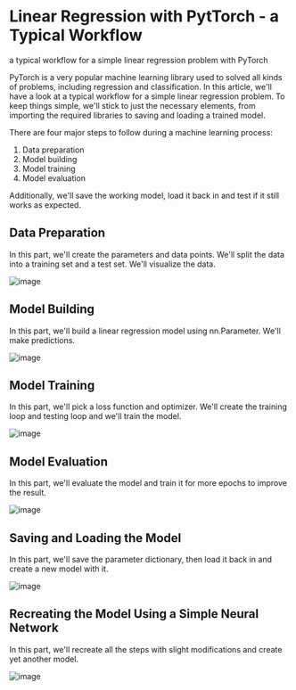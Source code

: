 # Linear Regression with PytTorch - a Typical Workflow
a typical workflow for a simple linear regression problem with PyTorch

PyTorch is a very popular machine learning library used to solved all kinds of problems, including regression and classification. In this article, we'll have a look at a typical workflow for a simple linear regression problem. To keep things simple, we'll stick to just the necessary elements, from importing the required libraries to saving and loading a trained model.

There are four major steps to follow during a machine learning process:

1. Data preparation
2. Model building
3. Model training
4. Model evaluation
   
Additionally, we'll save the working model, load it back in and test if it still works as expected.

## Data Preparation
In this part, we'll create the parameters and data points. We'll split the data into a training set and a test set. We'll visualize the data.

![image](https://github.com/user-attachments/assets/982aaed7-69d7-4310-b018-91a1a9a62319)

## Model Building
In this part, we'll build a linear regression model using nn.Parameter. We'll make predictions. 

![image](https://github.com/user-attachments/assets/7ff1d8e6-9545-49d7-94dc-a21356c20a71)

## Model Training
In this part, we'll pick a loss function and optimizer. We'll create the training loop and testing loop and we'll train the model.

![image](https://github.com/user-attachments/assets/f80daf3b-0138-4040-ba49-7d379f0e5ae0)

## Model Evaluation
In this part, we'll evaluate the model and train it for more epochs to improve the result.

![image](https://github.com/user-attachments/assets/2b6b5486-a1b8-499d-91fc-5d939be84ffa)

## Saving and Loading the Model
In this part, we'll save the parameter dictionary, then load it back in and create a new model with it.

![image](https://github.com/user-attachments/assets/72b10428-6b7e-4914-94a5-597a29e210b1)

## Recreating the Model Using a Simple Neural Network
In this part, we'll recreate all the steps with slight modifications and create yet another model.

![image](https://github.com/user-attachments/assets/1f018d4b-2089-4cb4-ac78-087cb6001253)



